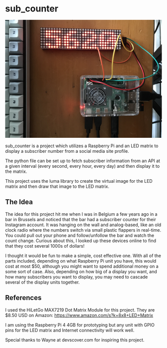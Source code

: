 # sub_counter

![](images/IMG_0641.jpg)

sub_counter is a project which utilizes a Raspberry Pi and an 
LED matrix to display a subscriber number from a social media
site profile. 

The python file can be set up to fetch subscriber information
from an API at a given interval (every second, every hour, every
day) and then display it to the matrix.

This project uses the luma library to create the virtual image
for the LED matrix and then draw that image to the LED matrix.

## The Idea

The idea for this project hit me when I was in Belgium a few
years ago in a bar in Brussels and noticed that the bar had
a subscriber counter for their Instagram account. It was hanging
on the wall and analog-based, like an old clock radio where the
numbers switch via small plastic flappers in real-time. You could
pull out your phone and follow/unfollow the bar and watch the
count change. Curious about this, I looked up these devices 
online to find that they cost several 1000s of dollars! 

I thought it would be fun to make a simple, cost effective 
one. With all of the parts included, depending on what Raspberry
Pi unit you have, this would cost at most $50, although you might 
want to spend additional money on a some sort of case. Also, 
depending on how big of a display you want, and how many 
subscribers you want to display, you may need to cascade several
of the display units together.

## References

I used the HiLetGo MAX7219 Dot Matrix Module for this project.
They are $8.50 USD on Amazon:
https://www.amazon.com/s?k=8x8+LED+Matrix

I am using the Raspberry Pi 4 4GB for prototyping but any unit
with GPIO pins for the LED matrix and Internet connectivity will
work well.

Special thanks to Wayne at devscover.com for inspiring this
project.
